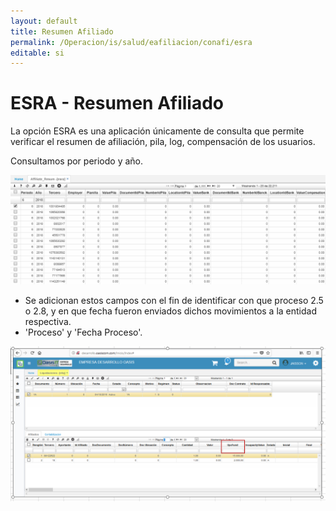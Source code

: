 ```yaml
---
layout: default
title: Resumen Afiliado
permalink: /Operacion/is/salud/eafiliacion/conafi/esra
editable: si
---
```


# ESRA - Resumen Afiliado

La opción ESRA es una aplicación únicamente de consulta que permite verificar el resumen de afiliación, pila, log, compensación de los usuarios.  

Consultamos por periodo y año.  

![](esra.png)

* Se adicionan estos campos con el fin de identificar con que proceso 2.5 o 2.8, y en que fecha fueron enviados dichos movimientos a la entidad respectiva.  
* 'Proceso' y 'Fecha Proceso'.

![](esra2.png)







